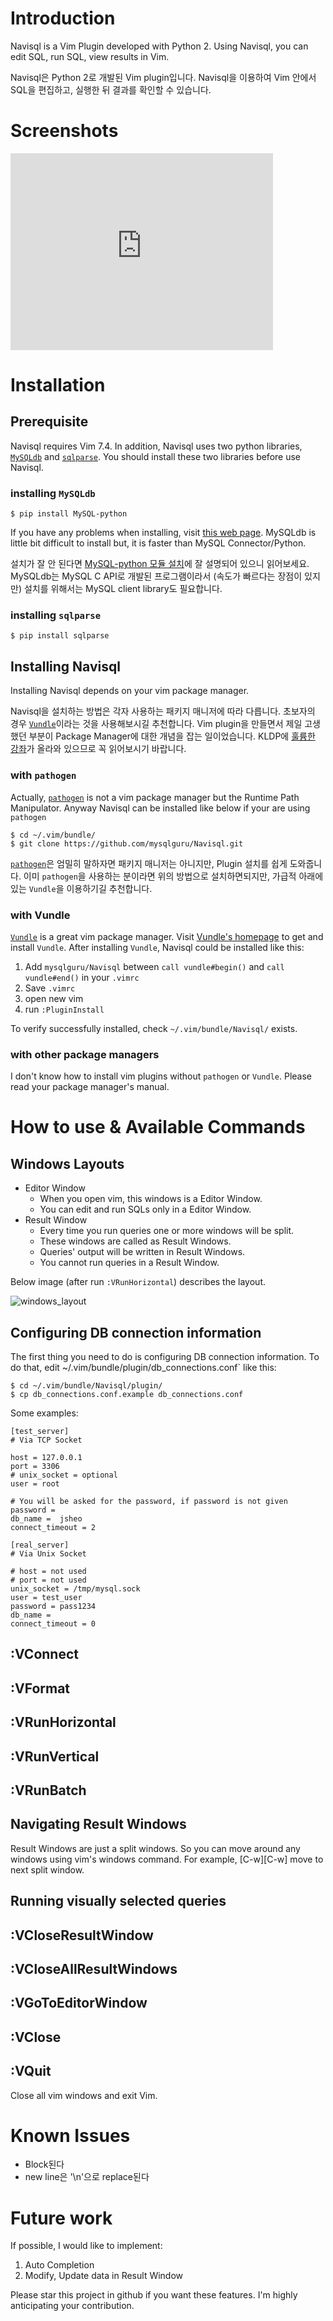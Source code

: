 Introduction
============

Navisql is a Vim Plugin developed with Python 2. Using Navisql, you can edit SQL, run SQL, view results in Vim.

Navisql은 Python 2로 개발된 Vim plugin입니다. Navisql을 이용하여 Vim 안에서 SQL을 편집하고, 실행한 뒤 결과를 확인할 수 있습니다.

Screenshots
===========
<iframe width="420" height="315" src="https://www.youtube.com/embed/6ovYivP-O0U" frameborder="0" allowfullscreen></iframe>

Installation
============

Prerequisite
------------

Navisql requires Vim 7.4. In addition, Navisql uses two python libraries, [`MySQLdb`][1] and [`sqlparse`][2]. You should install these two libraries before use Navisql.

### installing `MySQLdb`

```
$ pip install MySQL-python
```

If you have any problems when installing, visit [this web page][3]. MySQLdb is little bit difficult to install but, it is faster than MySQL Connector/Python.

설치가 잘 안 된다면 [MySQL-python 모듈 설치][4]에 잘 설명되어 있으니 읽어보세요. MySQLdb는 MySQL C API로 개발된 프로그램이라서 (속도가 빠르다는 장점이 있지만) 설치를 위해서는 MySQL client library도 필요합니다.

### installing `sqlparse`

```
$ pip install sqlparse
```

Installing Navisql
------------------

Installing Navisql depends on your vim package manager.

Navisql을 설치하는 방법은 각자 사용하는 패키지 매니저에 따라 다릅니다. 초보자의 경우 [`Vundle`][6]이라는 것을 사용해보시길 추천합니다. Vim plugin을 만들면서 제일 고생했던 부분이 Package Manager에 대한 개념을 잡는 일이었습니다. KLDP에 [훌륭한 강좌][7]가 올라와 있으므로 꼭 읽어보시기 바랍니다.

### with `pathogen`

Actually, [`pathogen`][5] is not a vim package manager but the Runtime Path Manipulator. Anyway Navisql can be installed like below if your are using `pathogen`

```
$ cd ~/.vim/bundle/
$ git clone https://github.com/mysqlguru/Navisql.git
```

[`pathogen`][5]은 엄밀히 말하자면 패키지 매니저는 아니지만, Plugin 설치를 쉽게 도와줍니다. 이미 `pathogen`을 사용하는 분이라면 위의 방법으로 설치하면되지만, 가급적 아래에 있는 `Vundle`을 이용하기길 추천합니다.

### with Vundle

[`Vundle`][6] is a great vim package manager. Visit [Vundle's homepage][6] to get and install `Vundle`. After installing `Vundle`, Navisql could be installed like this:

1. Add `mysqlguru/Navisql` between `call vundle#begin()` and `call vundle#end()` in your `.vimrc`
1. Save `.vimrc`
1. open new vim
1. run `:PluginInstall`

To verify successfully installed, check `~/.vim/bundle/Navisql/` exists.

### with other package managers

I don't know how to install vim plugins without `pathogen` or `Vundle`. Please read your package manager's manual.

How to use & Available Commands
===============================

Windows Layouts
---------------

- Editor Window
    - When you open vim, this windows is a Editor Window.
    - You can edit and run SQLs only in a Editor Window.
- Result Window
    - Every time you run queries one or more windows will be split.
    - These windows are called as Result Windows.
    - Queries' output will be written in Result Windows.
    - You cannot run queries in a Result Window.

Below image (after run `:VRunHorizontal`) describes the layout.

![windows_layout](https://cloud.githubusercontent.com/assets/7676291/10261772/18aaea42-69e2-11e5-9cf1-8c7ce217a046.png)

Configuring DB connection information
-------------------------------------

The first thing you need to do is configuring DB connection information. To do that, edit ~/.vim/bundle/plugin/db_connections.conf` like this:

```
$ cd ~/.vim/bundle/Navisql/plugin/
$ cp db_connections.conf.example db_connections.conf
```

Some examples:

```
[test_server]
# Via TCP Socket

host = 127.0.0.1
port = 3306
# unix_socket = optional
user = root

# You will be asked for the password, if password is not given
password = 
db_name =  jsheo
connect_timeout = 2

[real_server]
# Via Unix Socket

# host = not used
# port = not used
unix_socket = /tmp/mysql.sock
user = test_user
password = pass1234
db_name = 
connect_timeout = 0
```

:VConnect
---------

:VFormat
--------

:VRunHorizontal
---------------

:VRunVertical
-------------

:VRunBatch
----------

Navigating Result Windows
-------------------------

Result Windows are just a split windows. So you can move around any windows using vim's windows command. For example, \[C-w][C-w] move to next split window.

Running visually selected queries
---------------------------------

:VCloseResultWindow
-------------------

:VCloseAllResultWindows
-----------------------

:VGoToEditorWindow
------------------

:VClose
-------

:VQuit
------

Close all vim windows and exit Vim.

Known Issues
============

- Block된다
- new line은 '\n'으로 replace된다

Future work
===========

If possible, I would like to implement:

1. Auto Completion
1. Modify, Update data in Result Window

Please star this project in github if you want these features. I'm highly anticipating your contribution.

[1]: http://mysql-python.sourceforge.net/MySQLdb.html
[2]: https://github.com/andialbrecht/sqlparse
[3]: http://mysql-python.blogspot.kr/2012/11/is-mysqldb-hard-to-install.html
[4]: http://zetawiki.com/wiki/MySQL-python_%EB%AA%A8%EB%93%88_%EC%84%A4%EC%B9%98
[5]: https://github.com/tpope/vim-pathogen
[6]: https://github.com/VundleVim/Vundle.vim
[7]: https://kldp.org/node/125263

